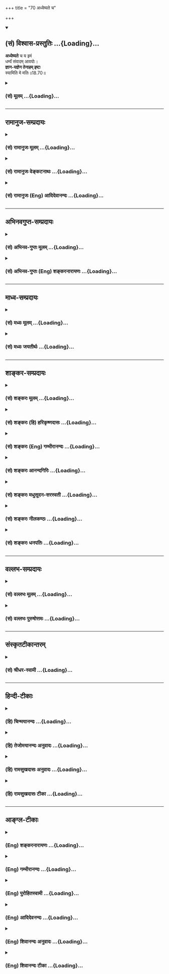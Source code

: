 +++
title = "70 अध्येष्यते च"

+++
<div class="js_include" newlevelforh1="2" title="(सं) विश्वास-प्रस्तुतिः" unfilled url="/purANam_vaiShNavam/mahAbhAratam/06-bhIShma-parva/03-bhagavad-gItA-parva/saMskRtam/vishvAsa-prastutiH/18_moxa-saMnyAsa-yogaH/70_adhyeShyate_cha.md">
<details open><summary><h2>(सं) विश्वास-प्रस्तुतिः ...{Loading}...</h2></summary>

**अध्येष्यते** च य इमं  
धर्म्यं संवादम् आवयोः।  
**ज्ञान-यज्ञेन तेनाहम् इष्टः**  
स्यामिति मे मतिः॥18.70॥
</details>
</div>
<div class="js_include collapsed" newlevelforh1="3" title="(सं) मूलम्" unfilled url="/purANam_vaiShNavam/mahAbhAratam/06-bhIShma-parva/03-bhagavad-gItA-parva/saMskRtam/mUlam/18_moxa-saMnyAsa-yogaH/70_adhyeShyate_cha.md">
<details><summary><h3>(सं) मूलम् ...{Loading}...</h3></summary>

अध्येष्यते च य इमं धर्म्यं संवादमावयोः।  
ज्ञानयज्ञेन तेनाहमिष्टः स्यामिति मे मतिः।।18.70।।
</details>
</div>


_________________
## रामानुज-सम्प्रदायः
<div class="js_include collapsed" newlevelforh1="3" title="(सं) रामानुजः मूलम्" unfilled url="/purANam_vaiShNavam/mahAbhAratam/06-bhIShma-parva/03-bhagavad-gItA-parva/saMskRtam/rAmAnujaH/mUlam/18_moxa-saMnyAsa-yogaH/70_adhyeShyate_cha.md">
<details><summary><h3>(सं) रामानुजः मूलम् ...{Loading}...</h3></summary>

।।18.70।।**य इमम् आवयोः धर्म्यं संवादम् अध्येष्यते; तेन ज्ञानयज्ञेन अहम्
इष्टः स्याम् इति मे मतिः।** अस्मिन् यो ज्ञानयज्ञः अभिधीयते; तेन अहम्
एतद् अध्ययनमात्रेण इष्टः स्याम् इत्यर्थः।

</details>
</div>
<div class="js_include collapsed" newlevelforh1="3" title="(सं) रामानुजः वेङ्कटनाथः" unfilled url="/purANam_vaiShNavam/mahAbhAratam/06-bhIShma-parva/03-bhagavad-gItA-parva/saMskRtam/rAmAnujaH/venkaTanAthaH/18_moxa-saMnyAsa-yogaH/70_adhyeShyate_cha.md">
<details><summary><h3>(सं) रामानुजः वेङ्कटनाथः ...{Loading}...</h3></summary>

  
  
।।18.70।। एवमुपदेष्टुः फलमुक्तम् अथ शब्दतोऽर्थतश्च गुरुसकाशादध्येतुः
फलमुच्यते -- अध्येष्यते इत्यादिना श्लोकद्वयेन। श्रृणुयात् इति
परैरधीयमानपाठश्रवणमात्रं वा। अध्येष्यते इति -- नहि सर्वज्ञस्य भगवतो
भविष्यद्भारतनिबन्धावेक्षणेन स्वसंवादाध्ययनभावित्वोक्तिः अपितु
भूतावेक्षणेन। महाभारतं हि धृतराष्ट्राद्युत्पत्तेः प्रागेव
भगवत्प्रसादलब्धदिव्यचक्षुषा भगवता व्यासेन निबद्धम्। अनुज्ञातं च
शिष्येभ्यः तैश्चनारदो श्रावयद्देवानसितो देवलः पितॄन्।
गन्धर्वयक्षरक्षांसि श्रावयामास वै शुकः \[म.भा.1।1।78\] इति
मानुषव्यतिरिक्तेषु लोकेषु प्रकाशितम्। मानुषे तु लोके जनमेजयपुरस्कारेण
प्रकाशिष्यते। तदपेक्षयोक्तम् -- अध्येष्यते इति।
उपनिषत्सारत्वादध्ययनोक्तिः। कथितं चाश्रमवर्णने कविभिःअनवरताधीतभगवद्गीतम्
इति। श्रेयान् द्रव्यमयाद्यज्ञाज्ज्ञानयज्ञः परन्तप \[4।33\] इति यः
प्रथमषट्के ज्ञानयज्ञोऽभिहितः; नासावत्र विवक्षितः अपितु
भक्तियोगप्रकरणेज्ञानयज्ञेन चाप्यन्ये यजन्तो मामुपासते \[9।15\] इति यो
भगवदनुसन्धानविशेषरूपो ज्ञानयज्ञ उक्तः; स एवात्र शास्त्रसारभूतो विवक्षित
इत्यभिप्रायेणाऽऽह -- अस्मिन् यो ज्ञानयज्ञ इति। विधिजपोपांशुमानसानां
ज्ञानयज्ञो मानसत्वाद्विशिष्टः। एतदध्ययनमात्रेणेति -- अयमभिप्रायः --
योऽश्वमेधेन यजते। य उ चैनमेवं वेद \[अ.मे.2\]यं यं क्रतुमधीते
तेनतेनास्येष्टं भवति \[आर.2\] इत्यादिषु यथा,तत्तत्क्रत्वध्ययनस्य
तत्तुल्यफलता; तथात्रापि ज्ञानयज्ञवद्भगवत्प्रीतिजनकत्वं तद्गीताध्ययनस्य
-- इति।  
  

</details>
</div>
<div class="js_include collapsed" newlevelforh1="3" title="(सं) रामानुजः (Eng) आदिदेवानन्दः" unfilled url="/purANam_vaiShNavam/mahAbhAratam/06-bhIShma-parva/03-bhagavad-gItA-parva/saMskRtam/rAmAnujaH/english/AdidevAnandaH/18_moxa-saMnyAsa-yogaH/70_adhyeShyate_cha.md">
<details><summary><h3>(सं) रामानुजः (Eng) आदिदेवानन्दः ...{Loading}...</h3></summary>

18.70 He who will study the dialogue between us, which is consistent
with the path to realisation, by him I shall be worshipped through the
sacrifice of knowledge. Such is My view. The meaning is that whateve
sacrifice of knowledge is taught herein, by that I shall become
worshipped by the mere fact of its study.

</details>
</div>


_________________
## अभिनवगुप्त-सम्प्रदायः
<div class="js_include collapsed" newlevelforh1="3" title="(सं) अभिनव-गुप्तः मूलम्" unfilled url="/purANam_vaiShNavam/mahAbhAratam/06-bhIShma-parva/03-bhagavad-gItA-parva/saMskRtam/abhinava-guptaH/mUlam/18_moxa-saMnyAsa-yogaH/70_adhyeShyate_cha.md">
<details><summary><h3>(सं) अभिनव-गुप्तः मूलम् ...{Loading}...</h3></summary>

।।18.68 -- 18.72।। य इदमित्यादि धनञ्जयेत्यन्तम्। भक्तिमिति -- एतदेव मयि
भक्तिकरणं यत् भक्तेष्वेतन्निरूपणम् +++(;N मद्भक्तेषु )+++। अभिधास्यति +++(S;;N
मद्भक्तेष्वभि -- )+++ ; आभिमुख्येन शास्त्रोक्तप्रक्रियया; धास्यति
वितरिष्यति \[ यः \] स मन्मयतामेति इति विधिरेवैष नार्थवादः। एवमन्यत्र।

</details>
</div>
<div class="js_include collapsed" newlevelforh1="3" title="(सं) अभिनव-गुप्तः (Eng) शङ्करनारायणः" unfilled url="/purANam_vaiShNavam/mahAbhAratam/06-bhIShma-parva/03-bhagavad-gItA-parva/saMskRtam/abhinava-guptaH/english/shankaranArAyaNaH/18_moxa-saMnyAsa-yogaH/70_adhyeShyate_cha.md">
<details><summary><h3>(सं) अभिनव-गुप्तः (Eng) शङ्करनारायणः ...{Loading}...</h3></summary>

18.70 See Comment under 18.72

</details>
</div>


_________________
## माध्व-सम्प्रदायः
<div class="js_include collapsed" newlevelforh1="3" title="(सं) मध्वः मूलम्" unfilled url="/purANam_vaiShNavam/mahAbhAratam/06-bhIShma-parva/03-bhagavad-gItA-parva/saMskRtam/madhvaH/mUlam/18_moxa-saMnyAsa-yogaH/70_adhyeShyate_cha.md">
<details><summary><h3>(सं) मध्वः मूलम् ...{Loading}...</h3></summary>

।।18.70।। Sri Madhvacharya did not comment on this sloka.,

</details>
</div>
<div class="js_include collapsed" newlevelforh1="3" title="(सं) मध्वः जयतीर्थः" unfilled url="/purANam_vaiShNavam/mahAbhAratam/06-bhIShma-parva/03-bhagavad-gItA-parva/saMskRtam/madhvaH/jayatIrthaH/18_moxa-saMnyAsa-yogaH/70_adhyeShyate_cha.md">
<details><summary><h3>(सं) मध्वः जयतीर्थः ...{Loading}...</h3></summary>

।।18.70।। Sri Jayatirtha did not comment on this sloka.  
  

</details>
</div>


_________________
## शाङ्कर-सम्प्रदायः
<div class="js_include collapsed" newlevelforh1="3" title="(सं) शङ्करः मूलम्" unfilled url="/purANam_vaiShNavam/mahAbhAratam/06-bhIShma-parva/03-bhagavad-gItA-parva/saMskRtam/shankaraH/mUlam/18_moxa-saMnyAsa-yogaH/70_adhyeShyate_cha.md">
<details><summary><h3>(सं) शङ्करः मूलम् ...{Loading}...</h3></summary>

।।18.70।। --,**अध्येष्यते च** पठिष्यति **यः इमं धर्म्यं** धर्मादनपेतं
संवादरूपं ग्रन्थं **आवयोः;** तेन इदं कृतं स्यात्। **ज्ञानयज्ञेन** --
विधिजपोपांशुमानसानां यज्ञानां ज्ञानयज्ञः मानसत्वात् विशिष्टतमः इत्यतः
**तेन** ज्ञानयज्ञेन गीताशास्त्रस्य अध्ययनं स्तूयते फलविधिरेव वा;
देवतादिविषयज्ञानयज्ञफलतुल्यम् अस्य फलं भवतीति -- तेन अध्ययनेन **अहम्
इष्टः** पूजितः **स्यां** भवेयम् **इति मे** मम **मतिः** निश्चयः।। अथ
श्रोतुः इदं फलम् --,

</details>
</div>
<div class="js_include collapsed" newlevelforh1="3" title="(सं) शङ्करः (हि) हरिकृष्णदासः" unfilled url="/purANam_vaiShNavam/mahAbhAratam/06-bhIShma-parva/03-bhagavad-gItA-parva/saMskRtam/shankaraH/hindI/harikRShNadAsaH/18_moxa-saMnyAsa-yogaH/70_adhyeShyate_cha.md">
<details><summary><h3>(सं) शङ्करः (हि) हरिकृष्णदासः ...{Loading}...</h3></summary>

।।18.70।। जो भी कोई --, जो मनुष्य; हम दोनोंके संवादरूप इस धर्मयुक्त
गीताग्रन्थको पढ़ेगा; उसके द्वारा यह होगा कि मैं ज्ञानयज्ञसे ( पूजित
होऊँगा ); विधियज्ञ; जपयज्ञ; उपांशुयज्ञ और मानसयज्ञ -- इन चार यज्ञोंमें
ज्ञानयज्ञ मानस है इसलिये श्रेष्ठतम है। अतः उस ज्ञानयज्ञकी समानतासे
गीताशास्त्रके अध्ययनकी स्तुति करते हैं। अथवा यों समझो कि यह फलविधि है
यानी इसका फल देवतादिविषयक ज्ञानयज्ञके समान होता है। उस अध्ययनसे मैं (
ज्ञानयज्ञद्वारा ) पूजित होता हूँ; ऐसा मेरा निश्चय है।  
  
,

</details>
</div>
<div class="js_include collapsed" newlevelforh1="3" title="(सं) शङ्करः (Eng) गम्भीरानन्दः" unfilled url="/purANam_vaiShNavam/mahAbhAratam/06-bhIShma-parva/03-bhagavad-gItA-parva/saMskRtam/shankaraH/english/gambhIrAnandaH/18_moxa-saMnyAsa-yogaH/70_adhyeShyate_cha.md">
<details><summary><h3>(सं) शङ्करः (Eng) गम्भीरानन्दः ...{Loading}...</h3></summary>

18.70 Ca, and; even he yah, who; adhyesyate, will study; imam, this;
samvadam, conversation, the text in the form of a dialogue; between
avayoh, us two; which is dharmyam, conducive to virtue, not divorced
from virtue; tena, by him; this will be accomplished through that study;
aham, I; syam, shall be; istah, adored; jnana-yajnena, through the
Sacrifice in the form of Knowledge. Iti, this is me, My; matih,
judgement. As compared with the various sacrifices, viz rituals, loud
prayer, prayer uttered in a low voice and mental prayer, the Sacrifice
in the from of Knowledge is the best \[See 4.33.\] because it is mental.
Hence, the study of the scripture Gita is praised as that Sacrifice in
the form of Knowledge. Or, this (verse) may merely be a judgement about
the result. The idea is that the result of the study is comparable to
the result of the Sacrifice in the form of the knowledge of gods and
others. Now, this is the reward for the hearer:

</details>
</div>
<div class="js_include collapsed" newlevelforh1="3" title="(सं) शङ्करः आनन्दगिरिः" unfilled url="/purANam_vaiShNavam/mahAbhAratam/06-bhIShma-parva/03-bhagavad-gItA-parva/saMskRtam/shankaraH/AnandagiriH/18_moxa-saMnyAsa-yogaH/70_adhyeShyate_cha.md">
<details><summary><h3>(सं) शङ्करः आनन्दगिरिः ...{Loading}...</h3></summary>

।।18.70।। संप्रदायप्रवक्तुः सर्वाधिकं फलंस वक्ता विष्णुरित्युक्तो न स
विश्वाधिदैवतम् इति न्यायेनोक्त्वा संप्रत्यध्येतुर्विवक्षितं फलमाह --
**योऽपीति।** यथोक्तस्य शास्त्रस्य योऽप्यध्येता तेनेदं कृतं स्यादिति
संबन्धः। तदेवाह -- **अध्येष्यत इति।** तेनेदं कृतमित्यत्रेदंशब्दार्थं
विशदयति -- **ज्ञानेति।** तेनाहमिष्टः स्यामिति संबन्धः। चतुर्विधानां
यज्ञानां मध्ये ज्ञानयज्ञस्यश्रेयान्द्रव्यमयाद्यज्ञाज्ज्ञानयज्ञः इति
विशिष्टत्वाभिधानात्तेनाहमिष्टः स्यामित्यध्ययनस्य स्तुतिरभिमतेत्याह --
**विधीति।** पक्षान्तरमाह -- **फलेति।** फलविधिमेव प्रकटयति --
**देवतादीति।** यद्धि ज्ञानयज्ञस्य फलं कैवल्यं तेन तुल्यमस्याध्येतुः
संपद्यते तच्च देवताद्यात्मत्वमित्यर्थः। कथमध्ययनादेव सर्वात्मत्वं फलं
लभ्यतेतस्मात्सर्वमभवत इति श्रुतिस्तत्राह -- **तेनेति।** तेनाध्येत्रा
ज्ञानयज्ञतुल्येनाध्ययनेन भगवानिष्टस्तथाच तज्ज्ञानादुक्तं
फलमविरुद्धमित्यर्थः।

</details>
</div>
<div class="js_include collapsed" newlevelforh1="3" title="(सं) शङ्करः मधुसूदन-सरस्वती" unfilled url="/purANam_vaiShNavam/mahAbhAratam/06-bhIShma-parva/03-bhagavad-gItA-parva/saMskRtam/shankaraH/madhusUdana-sarasvatI/18_moxa-saMnyAsa-yogaH/70_adhyeShyate_cha.md">
<details><summary><h3>(सं) शङ्करः मधुसूदन-सरस्वती ...{Loading}...</h3></summary>

।।18.70।। अध्यापकस्य फलमुक्त्वाऽध्येतुः फलमाह -- अध्येष्यतेचेति। आवयोः
संवादमिमं ग्रन्थं धर्म्यं धर्मादनपेतं योऽध्येष्यते जपरूपेण पठिष्यति
ज्ञानयज्ञेन ज्ञानात्मकेन यज्ञेन चतुर्थाध्यायोक्तेन
द्रव्ययज्ञादिश्रेष्ठेनाहं सर्वेश्वरस्तेनाध्येत्रा इष्टः पूजितः स्यामिति
मे मतिर्मम निश्चयः। यद्यप्यसौ गीतार्थमबुध्यमान एव जपति तथापि तच्छृण्वतो
मम मामेवासौ प्रकाशयतीति बुद्धिर्भवति। अतो जपमात्रादपि ज्ञानयज्ञफलं
मोक्षं लभते। सत्त्वशुद्धिज्ञानोत्पत्तिद्वारार्थानुसन्धानपूर्वकं पठतस्तु
साक्षादेव मोक्ष इति किमु वक्तव्यमिति फलविधिरेवायं
नार्थवादः। श्रेयान्द्रव्यमयाद्यज्ञाज्ज्ञानयज्ञः परंतप इति प्रागुक्तम्।

</details>
</div>
<div class="js_include collapsed" newlevelforh1="3" title="(सं) शङ्करः नीलकण्ठः" unfilled url="/purANam_vaiShNavam/mahAbhAratam/06-bhIShma-parva/03-bhagavad-gItA-parva/saMskRtam/shankaraH/nIlakaNThaH/18_moxa-saMnyAsa-yogaH/70_adhyeShyate_cha.md">
<details><summary><h3>(सं) शङ्करः नीलकण्ठः ...{Loading}...</h3></summary>

।।18.70।। अध्यापकस्य फलमुक्त्वाऽध्येतुः फलमाह -- **अध्येष्यते चेति।**
ज्ञानयज्ञेन निर्विकल्पसमाधिना इष्टः पूजितः स हि धर्ममेघनामा
पुष्कलपुण्यवृष्टिकरस्तद्वदेतस्य शास्त्रस्याध्ययनमपीत्यर्थः। इति मे मम
सर्वेश्वरस्य मतिः। तेनात्र स्तुतिमात्रमेतदिति न मन्तव्यं किंतु
भूतार्थवाद एवायमिति भावः।

</details>
</div>
<div class="js_include collapsed" newlevelforh1="3" title="(सं) शङ्करः धनपतिः" unfilled url="/purANam_vaiShNavam/mahAbhAratam/06-bhIShma-parva/03-bhagavad-gItA-parva/saMskRtam/shankaraH/dhanapatiH/18_moxa-saMnyAsa-yogaH/70_adhyeShyate_cha.md">
<details><summary><h3>(सं) शङ्करः धनपतिः ...{Loading}...</h3></summary>

।।18.70।। पठतः दानकर्तुरध्यापकस्य फलमुक्त्वाऽध्येतुस्तदाह -- अध्येष्यते
इति। योऽध्येता धर्म्यं धर्मादनपेतमिममावयोः संवादमध्येष्यते च पठिष्यति
तेन अध्येत्रा ज्ञानज्ञेनाहमिष्टः स्यां
श्रेयान्द्रव्यमयाद्यज्ञाज्ज्ञानंयज्ञ इति सर्वयज्ञेभ्यः
श्रेष्ठमत्वेनाभिहितस्य देवतादिविषयज्ञानयज्ञस्य फलकैवल्यं तत्तुल्यं
देवताद्यात्मत्वमस्य फलं भवतीत्यर्थः। तेनाध्येत्रा
ज्ञानयज्ञफलतुल्यफलेनाध्ययनेनाहमिष्टः पूजितः स्यां भवेयमिति मे मम
मतिर्निश्चयः। फलविधिरेवायं नत्वर्थवादः।

</details>
</div>


_________________
## वल्लभ-सम्प्रदायः
<div class="js_include collapsed" newlevelforh1="3" title="(सं) वल्लभः मूलम्" unfilled url="/purANam_vaiShNavam/mahAbhAratam/06-bhIShma-parva/03-bhagavad-gItA-parva/saMskRtam/vallabhaH/mUlam/18_moxa-saMnyAsa-yogaH/70_adhyeShyate_cha.md">
<details><summary><h3>(सं) वल्लभः मूलम् ...{Loading}...</h3></summary>

।।18.70।। अध्येतुः फलं निर्दिशति -- अध्येष्यत इति। अर्थमजानतोऽपि पुंसो
नामवत्पाठमात्रात् फलदोऽयं संवाद इति भावः।

</details>
</div>
<div class="js_include collapsed" newlevelforh1="3" title="(सं) वल्लभः पुरुषोत्तमः" unfilled url="/purANam_vaiShNavam/mahAbhAratam/06-bhIShma-parva/03-bhagavad-gItA-parva/saMskRtam/vallabhaH/puruShottamaH/18_moxa-saMnyAsa-yogaH/70_adhyeShyate_cha.md">
<details><summary><h3>(सं) वल्लभः पुरुषोत्तमः ...{Loading}...</h3></summary>

  
  
।।18.70।। एवमुपदेष्टुः श्रोतुश्च फलमुक्त्वा पाठकर्तुः फलमाह -- अध्येष्यत
इति। आवयोः श्रीकृष्णार्जुनयोः धर्म्यं धर्मयुक्तं धर्मोत्पादकं वा संवादं
सोत्तरप्रत्युत्तरं गीतात्मकं सम्यक्प्रकारेण वदनात्मकं यश्च अध्येष्यते
ध्यानं कृत्वा जपरूपेण पठिष्यति; तेनाध्ययनेन सर्वयज्ञश्रेष्ठेन
ज्ञानयज्ञेन ज्ञानात्मकमद्यजनेन अहं तस्य इष्टः प्रियः स्यां;
भवेयमित्यर्थः। इति एवम्प्रकारिका मे मम मतिः बुद्धिरित्यर्थः।
स्वमतित्वकथनेनैतत्पाठस्याऽऽवश्यकत्वं करणे च स्वप्रसादावश्यकत्वं
ज्ञापितमिति भावः।  
  

</details>
</div>


_________________
## संस्कृतटीकान्तरम्
<div class="js_include collapsed" newlevelforh1="3" title="(सं) श्रीधर-स्वामी" unfilled url="/purANam_vaiShNavam/mahAbhAratam/06-bhIShma-parva/03-bhagavad-gItA-parva/saMskRtam/shrIdhara-svAmI/18_moxa-saMnyAsa-yogaH/70_adhyeShyate_cha.md">
<details><summary><h3>(सं) श्रीधर-स्वामी ...{Loading}...</h3></summary>

।।18.70।। पठतः फलमाह **-- अध्येष्यत इति।** आवयोः कृष्णार्जुनयोः इमं
धर्म्यं धर्मादनपेतं संवादं योऽध्येष्यते जपरूपेण पठिष्यति तेन पुंसा
सर्वयज्ञेभ्यः श्रेष्ठेन ज्ञानयज्ञेनाहमिष्टः स्यां भवेयमिति मे मतिः।
यद्यप्यसौ गीतार्थमबुध्यमान एव केवलं,जपति तथापि मम तच्छ्रण्वतो मामेवासौ
प्रकाशयतीति बुद्धिर्भवति। यथा लोके यदृच्छयापि कश्चित्कदाचित्कस्यचिन्नाम
गृह्णाति तदासौ मामेवायमाह्वयतीति मत्वा तत्पार्श्वमागच्छति; तथाहमपि तस्य
सन्निहितो भवेयम्। अतएव अजामिलक्षत्रबन्धुप्रमुखानां
कथंचिन्नामोच्चारणमात्रेण प्रसन्नोऽस्मि; तथैवास्यापि प्रसन्नो
भवेयमित्यर्थः।

</details>
</div>


_________________
## हिन्दी-टीकाः
<div class="js_include collapsed" newlevelforh1="3" title="(हि) चिन्मयानन्दः" unfilled url="/purANam_vaiShNavam/mahAbhAratam/06-bhIShma-parva/03-bhagavad-gItA-parva/hindI/chinmayAnandaH/18_moxa-saMnyAsa-yogaH/70_adhyeShyate_cha.md">
<details><summary><h3>(हि) चिन्मयानन्दः ...{Loading}...</h3></summary>

।।18.70।। गीता के समस्त उपदेष्टाओं को गौरवान्वित करने के पश्चात्; अब
भगवान् श्रीकृष्ण उन विद्यार्थियों की भी प्रशंसा करते हैं; जो इस पवित्र
भगवद्गीता का पठन करते हैं। अनन्तस्वरूप भगवान् श्रीकृष्ण और परिच्छिन्न
जीवरूप अर्जुन के इस संवादरूप जीवन के तत्त्वज्ञान का अपना एक प्रबल आकर्षण
है। जो लोग केवल इसका सतही पठन करते हैं; वे भी शनैशनै इसकी पावन गहराइयों
में खिंचे चले जाते हैं। ऐसा पाठक अनजाने में ही आत्मदेव की तीर्थयात्रा पर
चल पड़ता है; और फिर स्वाभाविक ही है कि ज्ञानयज्ञ के द्वारा वह आत्मविकास
प्राप्त करता हैकर्मकाण्ड की यज्ञविधि में; एक यज्ञकुण्ड में अग्नि
प्रज्वलित करके उसमें अग्नि देवता का आह्वान किया जाता है। तत्पश्चात्
यजमान उसमें द्रव्यरूप आहुतियाँ अर्पण करता है। इसी साम्य से; गीता में इस
मौलिक शब्द ज्ञानयज्ञ का प्रयोग किया गया है। अध्यात्मशास्त्रों के अध्ययन
तथा उनके तात्पर्यार्थ पर चिन्तन मनन करने से साधकों के मन में ज्ञानाग्नि
प्रज्वलित होती है। इस ज्ञानाग्नि में एक विवेकी साधक अपने अज्ञान; मिथ्या
धारणाएं एवं दुष्प्रवृत्तियों की आहुतियाँ प्रदान करता है। रूपक की भाषा
में प्रयुक्त इस शब्द ज्ञानयज्ञ का यही आशय है। इसलिए; जो साधकगण श्रवण;
मनन और निदिध्यासन के द्वारा प्रज्वलित ज्ञानाग्नि में अपने अहंकार;
स्वार्थ एवं अन्य वासनाओं की आहुतियां देकर शुद्ध हो जाते हैं; वे पुरुष
निश्चय ही; ईश्वर के महान पूजक और भक्त है। वे सर्वथा अभिनन्दन के पात्र
हैं। अब; इस ज्ञान के श्रोता की भी प्रशंसा करते हुए उसे प्राप्त होने वाले
फल को बताते हैं

</details>
</div>
<div class="js_include collapsed" newlevelforh1="3" title="(हि) तेजोमयानन्दः अनुवादः" unfilled url="/purANam_vaiShNavam/mahAbhAratam/06-bhIShma-parva/03-bhagavad-gItA-parva/hindI/tejomayAnandaH/anuvAdaH/18_moxa-saMnyAsa-yogaH/70_adhyeShyate_cha.md">
<details><summary><h3>(हि) तेजोमयानन्दः अनुवादः ...{Loading}...</h3></summary>

।।18.70।। जो पुरुष, हम दोनों के इस धर्ममय संवाद का पठन करेगा, उसके
द्वारा मैं ज्ञानयज्ञ से पूजित होऊँगा - ऐसा मेरा मत है।।

</details>
</div>
<div class="js_include collapsed" newlevelforh1="3" title="(हि) रामसुखदासः अनुवादः" unfilled url="/purANam_vaiShNavam/mahAbhAratam/06-bhIShma-parva/03-bhagavad-gItA-parva/hindI/rAmasukhadAsaH/anuvAdaH/18_moxa-saMnyAsa-yogaH/70_adhyeShyate_cha.md">
<details><summary><h3>(हि) रामसुखदासः अनुवादः ...{Loading}...</h3></summary>

।।18.70।। जो मनुष्य हम दोनोंके इस धर्ममय संवादका अध्ययन करेगा, उसके
द्वारा भी मैं ज्ञानयज्ञसे पूजित होऊँगा -- ऐसा मेरा मत है।

</details>
</div>
<div class="js_include collapsed" newlevelforh1="3" title="(हि) रामसुखदासः टीका" unfilled url="/purANam_vaiShNavam/mahAbhAratam/06-bhIShma-parva/03-bhagavad-gItA-parva/hindI/rAmasukhadAsaH/TIkA/18_moxa-saMnyAsa-yogaH/70_adhyeShyate_cha.md">
<details><summary><h3>(हि) रामसुखदासः टीका ...{Loading}...</h3></summary>

।।18.70।।***व्याख्या --***  **अध्येष्यते च य इमं धर्म्यं संवादमावयोः**
-- तुम्हारा और हमारा यह संवाद शास्त्रों; सिद्धान्तोंके साररूप धर्मसे
युक्त है। यह बहुत विचित्र बात है कि परस्पर साथ रहते हुए तुम्हारेहमारे
बहुत वर्ष बीत गये परन्तु हम दोनोंका ऐसा संवाद कभी नहीं हुआ ऐसा धर्ममय
संवाद तो कोई विलक्षण; अलौकिक अवसर आनेपर ही होता है। जबतक मनुष्यकी संसारसे
उकताहट न हो; वैराग्य या उपरति न हो और हृदयमें जोरदार हलचल न मची हो; तबतक
उसकी असली जिज्ञासा जाग्रत् नहीं होती। किसी कारणवश जब यह मनुष्य अपने
कर्तव्यका निर्णय करनेके लिये व्याकुल हो जाता है; जब अपने कल्याणके लिये
कोई रास्ता नहीं दीखता; बिना समाधानके और कोई सांसारिक वस्तु; व्यक्ति;
घटना; परिस्थिति आदि किञ्चिन्मात्र भी अच्छी नहीं लगती; एकमात्र हृदयका
सन्देह दूर करनेकी धुन (चटपटी) लग जाती है; एक ही जोरदार जिज्ञासा होती है
और दूसरी तरफसे मन सर्वथा हट जाता है; तब यह मनुष्य जहाँसे प्रकाश और
समाधान मिलनेकी सम्भावना होती है; वहाँ अपना हृदय खोलकर बात पूछता है;
प्रार्थना करता है; शरण हो जाता है; शिष्य हो जाता है। पूछनेवालेके मनमें
जैसीजैसी उत्कण्ठा बढ़ती है; कहनेवालेके मनमें वैसीवैसी बड़ी विचित्रता और
विलक्षणतासे समाधान करनेवाली बातें पैदा होती हैं। जैसे दूध पीनेके समय
बछड़ा जब गायके थनोंपर मुहँसे,बारबार धक्का मारता है और थनोंसे दूध खींचता
है; तब गायके शरीरमें रहनेवाला दूध थनोंमें एकदम उतर आता है। ऐसे ही मनमें
जोरदार दूध थनोंमें एकदम उतर आता है। ऐसे ही मनमें जोरदार जिज्ञासा होनेसे
जब जिज्ञासु बारबार प्रश्न करता है; तब कहनेवालेके मनमें नयेनये उत्तर पैदा
होते हैं। सुननेवालेको ज्योंज्यों नयी बातें मिलती हैं; त्योंत्यों उसमें
सुननेकी नयीनयी उत्कण्ठा पैदा होती रहती है। ऐसा होनेपर ही वक्ता और श्रोता
-- इन दोनोंका संवाद बढ़िया होता है।  
  
अर्जुनने ऐसी उत्कण्ठासे पहले कभी बात नहीं पूछी और भगवान्के मनमें भी ऐसी
बातें कहनेकी कभी नहीं आयी। परन्तु जब अर्जुनने जिज्ञासापूर्वक
**स्थितप्रज्ञस्य का भाषा ৷৷.** (2। 54) -- यहाँसे पूछना प्रारम्भ किया;
वहींसे उन दोनोंका प्रश्नोत्तररूपसे संवाद प्रारम्भ हुआ है। इसमें वेदों
तथा उपनिषदोंका सार और भगवान्के हृदयका असली भाव है; जिसको धारण करनेसे
मनुष्य भयंकरसेभयंकर परिस्थितिमें भी अपने मनुष्यजन्मके ध्येयको
सुगमतापूर्वक सिद्ध कर सकता है। प्रतिकूलसेप्रतिकूल परिस्थिति आनेपर भी
घबराये नहीं; प्रत्युत प्रतिकूल परिस्थितिका आदर करते हुए उसका सदुपयोग करे
अर्थात् अनुकूलताकी इच्छाका त्याग करे क्योंकि प्रतिकूलता पहले किये
पापोंका नाश करने और आगे अनुकूलताकी इच्छाका त्याग करनेके लिये ही आती है।
अनुकूलताकी इच्छा जितनी ज्यादा होगी; उतनी ही प्रतिकूल अवस्था भयंकर होगी।
अनुकूलताकी इच्छाका ज्योंज्यों त्याग होता जायगा; त्योंत्यों अनुकूलताका
राग और प्रतिकूलताका भय मिटता जायगा। राग और भय -- दोनोंके मिटनेसे समता आ
जायगी। समता परमात्माका साक्षात् स्वरूप है। गीतामें समताकी बात विशेषतासे
बतायी गयी और गीताने इसीको योग कहा है। इस प्रकार कर्मयोग; ज्ञानयोग;
भक्तियोग; ध्यानयोग; प्राणायाम आदिकी विलक्षणविलक्षण बातोंका इसमें वर्णन
हुआ है।  
  
**अध्येष्यते** का तात्पर्य है कि इस संवादको कोई ज्योंज्यों पढ़ेगा; पाठ
करेगा; याद करेगा; उसके भावोंको समझनेका प्रयास करेगा; त्योंहीत्यों उसके
हृदयमें उत्कण्ठा बढ़ेगी। वह ज्योंज्यों समझेगा; त्योंत्यों उसकी शङ्काका
समाधान होगा। ज्योंज्यों समाधान होगा; त्योंत्यों इसमें अधिक रुचि पैदा
होगी। ज्योंज्यो रुचि अधिक पैदा होगी; त्योंत्यों गहरे भाव उसकी समझमें
आयेंगे और फिर वे भाव उसके आचरणोंमें; क्रियाओंमें; बर्तावमें आने लगेंगे।
आदरपूर्वक आचरण करनेसे वह गीताकी मूर्ति बन जायगा; उसका जीवन गीतारूपी
साँचेमें ढल जायगा अर्थात् वह चलतीफिरती भगवद्गीता हो जायगी। उसको देखकर
लोगोंको गीताकी याद आने लगेगी जैसे निषादराज गुहको देखकर माताओंको और दूसरे
लोगोंको लखनलालकी याद आती है **(टिप्पणी प₀ 991)**।**ज्ञानयज्ञेन
तेनाहमिष्टः स्याम --** यज्ञ दो प्रकारके होते हैं -- द्रव्ययज्ञ और
ज्ञानयज्ञ। जो यज्ञ पदार्थों और क्रियाओंकी प्रधानतासे किया जाता है;
वहद्रव्ययज्ञ कहलाता है और उत्कण्ठासे केवल अपनी आवश्यक वास्तविकताको
जाननेके लिये जो प्रश्न किये जाते हैं; विज्ञ पुरुषोंद्वारा उनका समाधान
किया जाता है; उनका गहरा विचार किया जाता है; विचारके अनुसार अपनी वास्तविक
स्थितिका अनुभव किया जाता है तथा वास्तविक तत्त्वको जानकर ज्ञातज्ञातव्य हो
जाता है; वहज्ञानयज्ञ कहलाता है। परन्तु यहाँ भगवान् अर्जुनसे कहते हैं कि
तुम्हारेहमारे संवादका कोई पाठ करेगा तो मैं उसके द्वारा भी ज्ञानयज्ञसे
पूजित हो जाऊँगा। इसमें कारण यह है कि जैसे प्रेमी भक्तको कोई भगवान्की बात
सुनाये; उसकी याद दिलाये तो वह बड़ा प्रसन्न होता है; ऐसे ही कोई गीताका
पाठ करे; अभ्यास करे तो भगवान्को अपने अनन्य भक्तकी; उसकी उत्कण्ठापूर्वक
जिज्ञासाकी और उसे दिये हुए उपदेशकी याद आ जाती है और वे बड़े प्रसन्न होते
हैं एवं उस पाठ; अभ्यास आदिको ज्ञानयज्ञ मानकर उससे पूजित होते हैं। कारण
कि पाठ; अभ्यास आदि करनेवालेके हृदयमें उसके भावोंके अनुसार भगवान्का
नित्यज्ञान विशेषतासे स्फुरित होने लगता है।  
  
**इति मे मतिः --** ऐसा कहनेका तात्पर्य है कि जब कोई गीताका पाठ करता है
तो मैं उसको सुनता हूँ क्योंकि मैं सब जगह रहता हूँ -- **मया ततमिदं
सर्वम्** (गीता 9। 4) और सब जगह ही मेरे कान हैं --
**सर्वतःश्रुतिमल्लोके** (गीता 13। 13)। अतः उस पाठको सुनते ही मेरे
हृदयमें विशेषतासे ज्ञान; प्रेम; दया,आदिका समुद्र लहराने लगता है और
गीतोपदेशकी यादमें मेरी बुद्धि सराबोर हो जाती है। वह पूजन करता है -- ऐसी
बात नहीं है; वह तो पाठ करता है परन्तु मैं उससे पूजित हो जाता हूँ अर्थात्
उसको ज्ञानयज्ञका फल मिल जाता है। दूसरा भाव यह है कि पाठ करनेवाला यदि उतने
गहरे भावोंमें नहीं उतरता; केवल पाठमात्र या यादमात्र करता है तो भी उससे
मेरे हृदयमें तेरे और मेरे सारे संवादकी (उत्कण्ठापूर्वक किये गये तेरे
प्रश्नोंकी और मेरे दिये हुये गहरे वास्तविक उत्तरोंकी) एक गहरी मीठीमीठी
स्मृति बारबार आने लगती है। इस प्रकार गीताका अध्ययन करनेवाला मेरी बड़ी
भारी सेवा करता है; ऐसा मैं मान लेता हूँ। विदेशमें किसी जगह एक जलसा हो रहा
था। उसमें बहुतसे लोग इकट्ठे हुए थे। एक पादरी उस जलसेमें एक लड़केको ले
आया। वह लड़का पहले नाटकमें काम किया करता था। पादरीने उस लड़केको
दसपन्द्रह मिनटका एक बहुत बढ़िया व्याख्यान सिखाया। साथ ही ढंगसे उठना;
बैठना; खड़े होना; इधरउधर ऐसाऐसा देखना आदि व्याख्यानकी कला भी सिखायी।
व्याख्यानमें बड़े ऊँचे दर्जेकी अंग्रेजीका प्रयोग किया गया था।
व्याख्यानका विषय भी बहुत गहरा था। पादरीने व्याख्यान देनेके लिये उस
बालकको मेजपर खड़ा कर दिया। बच्चा खड़ा हो गया और बड़े मिजाजसे दायेंबायें
देखने लगा और बोलनेकी जैसीजैसी रिवाज है; वैसेवैसे सम्बोधन देकर बोलने लगा।
वह नाटकमें रहा हुआ था; उसको बोलना आता ही था अतः वह गंभीरतासे; मानो
अर्थोंको समझते हुएकी मुद्रामें ऐसा विलक्षण बोला कि जितने सदस्य बैठे थे;
वे सब अपनीअपनी कुर्सियोंपर उछलने लगे। सदस्य इतने प्रसन्न हुए कि
व्याख्यान पूरा होते ही वे रुपयोंकी बौछार करने लगे। अब वह बालक सभाके
ऊपरहीऊपर घुमाया जाने लगा। उसको सब लोग अपनेअपने कन्धोंपर लेने लगे। परन्तु
उस बालकको यह पता ही नहीं था कि मैंने क्या कहा है वह तो बेचारा ज्यादा
पढ़ालिखा न होनेसे अंग्रेजीके भावोंको भी पूरा नहीं समझता था; पर सभावाले
सभी लोग समझते थे। इसी प्रकार कोई गीताका अध्ययन करता है; पाठ करता है तो
वह भले ही उसके अर्थको; भावोंको न समझे; पर भगवान् तो उसके अर्थको; भावोंको
समझते हैं। इसलिये भगवान् कहते हैं कि मैं उसके अध्ययनरूप; पाठरूप
ज्ञानयज्ञसे पूजित हो जाता हूँ। सभामें जैसे बालकके व्याख्यानसे सभापति तो
खुश हुआ ही; पर उसके साथसाथ सभासद् भी बड़े खुश हुए और उत्साहपूर्वक
बच्चेका आदर करने लगे; ऐसे ही गीता पाठ करनेवालेसे भगवान् ज्ञानयज्ञसे
पूजित होते हैं तथा स्वयं वहाँ निवास करते हैं; साथहीसाथ प्रयोग आदि तीर्थ;
देवता; ऋषि; योगी; दिव्य नाग; गोपाल; गोपिकाएँ; नारद; उद्धव आदि भी वहाँ
निवास करते हैं **(टिप्पणी प₀ 992.1)**।  
  
***सम्बन्ध --*** जो गीताका प्रचार और अध्ययन भी न कर सके; इसके लिये
आगेके श्लोकमें उपाय बताते हैं।  
  

</details>
</div>


_________________
## आङ्ग्ल-टीकाः
<div class="js_include collapsed" newlevelforh1="3" title="(Eng) शङ्करनारायणः" unfilled url="/purANam_vaiShNavam/mahAbhAratam/06-bhIShma-parva/03-bhagavad-gItA-parva/english/shankaranArAyaNaH/18_moxa-saMnyAsa-yogaH/70_adhyeShyate_cha.md">
<details><summary><h3>(Eng) शङ्करनारायणः ...{Loading}...</h3></summary>

18.70. Whosoever would learn this sacred dialogue of both of us, by him
I am worshipped (delighted) through the knowledge-sacrifice : This is My
opinion

</details>
</div>
<div class="js_include collapsed" newlevelforh1="3" title="(Eng) गम्भीरानन्दः" unfilled url="/purANam_vaiShNavam/mahAbhAratam/06-bhIShma-parva/03-bhagavad-gItA-parva/english/gambhIrAnandaH/18_moxa-saMnyAsa-yogaH/70_adhyeShyate_cha.md">
<details><summary><h3>(Eng) गम्भीरानन्दः ...{Loading}...</h3></summary>

18.70 And he who will study this sacred conversation between us two,
which is conducive to virtue, by him I shall be adored through the
Sacrifice in the form of Knowledge. This is My judgement.

</details>
</div>
<div class="js_include collapsed" newlevelforh1="3" title="(Eng) पुरोहितस्वामी" unfilled url="/purANam_vaiShNavam/mahAbhAratam/06-bhIShma-parva/03-bhagavad-gItA-parva/english/purohitasvAmI/18_moxa-saMnyAsa-yogaH/70_adhyeShyate_cha.md">
<details><summary><h3>(Eng) पुरोहितस्वामी ...{Loading}...</h3></summary>

18.70 He who will study this spiritual discourse of ours, I assure thee,
he shall thereby worship Me at the altar of Wisdom.

</details>
</div>
<div class="js_include collapsed" newlevelforh1="3" title="(Eng) आदिदेवनन्दः" unfilled url="/purANam_vaiShNavam/mahAbhAratam/06-bhIShma-parva/03-bhagavad-gItA-parva/english/AdidevanandaH/18_moxa-saMnyAsa-yogaH/70_adhyeShyate_cha.md">
<details><summary><h3>(Eng) आदिदेवनन्दः ...{Loading}...</h3></summary>

18.70 And he who will study his dialogue of ours which is consistent
with Dharma, by him I shall be worshipped through the sacrifice of
knowledge; such is My view.

</details>
</div>
<div class="js_include collapsed" newlevelforh1="3" title="(Eng) शिवानन्दः अनुवादः" unfilled url="/purANam_vaiShNavam/mahAbhAratam/06-bhIShma-parva/03-bhagavad-gItA-parva/english/shivAnandaH/anuvAdaH/18_moxa-saMnyAsa-yogaH/70_adhyeShyate_cha.md">
<details><summary><h3>(Eng) शिवानन्दः अनुवादः ...{Loading}...</h3></summary>

18.70 And he who will study this sacred dialogue of ours, by him I shall
have been worshipped by the sacrifice of wisdom, such is My conviction.

</details>
</div>
<div class="js_include collapsed" newlevelforh1="3" title="(Eng) शिवानन्दः टीका" unfilled url="/purANam_vaiShNavam/mahAbhAratam/06-bhIShma-parva/03-bhagavad-gItA-parva/english/shivAnandaH/TIkA/18_moxa-saMnyAsa-yogaH/70_adhyeShyate_cha.md">
<details><summary><h3>(Eng) शिवानन्दः टीका ...{Loading}...</h3></summary>

18.70 अध्येष्यते shall study; च and; यः who; इमम् this; धर्म्यम् sacred;
संवादम् dialogue; आवयोः of ours; ज्ञानयज्ञेन by the sacrifice of wisdom;
तेन by him; अहम् I; इष्टः worshipped; स्याम् (I) shall have been; इति
thus; मे My; मतिः conviction. Commentary There are four kinds of
sacrifice -- Vidhi; Japa; Upamsu and Manasa. Vidhi is ritual. Japa is
recitation of a Mantra. Upamsu is Japa done in a whisper. Of the four
kinds; JnanaYajna or the wisdomsacrifice comes under Manasa and is;
therefore; the highest. The Gita is eulogised as a JnanaYajna. He who
studies this scripture with faith and devotion will attain the fruit
that is eal to that of performing JnanaYajna or meditation on a deity
and the like.

</details>
</div>
